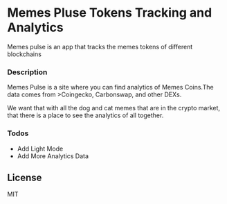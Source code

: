 # Memes Pluse Tokens Tracking and Analytics

Memes pulse is an app that tracks the memes tokens of different blockchains

### Description
  Memes Pulse is a site where you can find  analytics of Memes Coins.The data comes from >Coingecko, Carbonswap, and other DEXs.
  
We want that with all the dog and cat memes that are in the crypto market, that there is a place to see the analytics of all together.




### Todos
 - Add Light Mode
 - Add More Analytics Data

License
----

MIT
